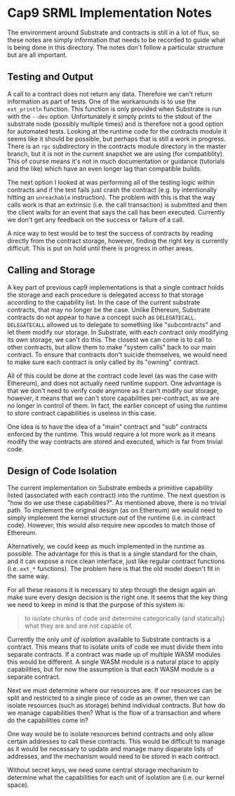 # Cap9 SRML Implementation Notes

The environment around Substrate and contracts is still in a lot of flux, so
these notes are simply information that needs to be recorded to guide what is
being done in this directory. The notes don't follow a particular structure but
are all important.

## Testing and Output

A call to a contract does not return any data. Therefore we can't return
information as part of tests. One of the workarounds is to use the `ext_println`
function. This function is only provided when Substrate is run with the `--dev`
option. Unfortunately it simply prints to the stdout of the substrate node
(possibly multiple times) and is therefore not a good option for automated
tests. Looking at the runtime code for the contracts module it seems like it
should be possible, but perhaps that is still a work in progress. There is an
`rpc` subdirectory in the contracts module directory in the master branch, but
it is not in the current snapshot we are using (for compatiblity). This of
course means it's not in much documentation or guidance (tutorials and the like)
which have an even longer lag than compatible builds.

The next option I looked at was performing all of the testing logic within
contracts and if the test fails just crash the contract (e.g. by intentionally
hitting an `unreachable` instruction). The problem with this is that the way
calls work is that an extrinsic (i.e. the call transaction) is submitted and
then the client waits for an event that says the call has been executed.
Currently we don't get any feedback on the success or failure of a call.

A nice way to test would be to test the success of contracts by reading directly
from the contract storage, however, finding the right key is currently
difficult. This is put on hold until there is progress in other areas.

## Calling and Storage

A key part of previous cap9 implementations is that a single contract holds the
storage and each procedure is delegated access to that storage according to the
capability list. In the case of the current substrate contracts, that may no
longer be the case. Unlike Ethereum, Substrate contracts do not appear to have a
concept such as `DELEGATECALL`. `DELEGATECALL` allowed us to delegate to
something like "subcontracts" and let them modify our storage. In Substrate,
with each contract only modifying its own storage, we can't do this. The closest
we can come is to call to other contracts, but allow them to make "system calls"
back to our main contract. To ensure that contracts don't suicide themselves, we
would need to make sure each contract is only called by its "owning" contract.

All of this could be done at the contract code level (as was the case with
Ethereum), and does not actually need runtime support. One advantage is that we
don't need to verify code anymore as it can't modify our storage, however, it
means that we can't store capabilities per-contract, as we are no longer in
control of them. In fact, the earlier concept of using the runtime to store
contract capabilities is useless in this case.

One idea is to have the idea of a "main" contract and "sub" contracts enforced
by the runtime. This would require a lot more work as it means modify the way
contracts are stored and executed, which is far from trivial code.

## Design of Code Isolation

The current implementation on Substrate embeds a primitive capability listed
(associated with each contract) into the runtime. The next question is "how do
we use these capabilities?". As mentioned above, there is no trivial path. To
implement the original design (as on Ethereum) we would need to simply implement
the kernel structure *out* of the runtime (i.e. in contract code). However, this
would also require new opcodes to match those of Ethereum.

Alternatively, we could keep as much implemented in the runtime as possible. The
advantage for this is that is a single standard for the chain, and it can expose
a nice clean interface, just like regular contract functions (i.e. `ext_*`
functions). The problem here is that the old model doesn't fit in the same way.

For all these reasons it is necessary to step through the design again an make
sure every design decision is the right one. It seems that the key thing we need
to keep in mind is that the purpose of this system is:

> to isolate chunks of code and determine categorically (and statically) what
> they are and are not capable of.

Currently the only *unit of isolation* available to Substrate contracts is a
contract. This means that to isolate units of code we must divide them into
separate contracts. If a contract was made up of multiple WASM modules this
would be different. A single WASM module is a natural place to apply
capabilities, but for now the assumption is that each WASM module is a separate
contract.

Next we must determine where our resources are. If our resources can be split
and restricted to a single piece of code as an owner, then we can isolate
resources (such as storage) behind individual contracts. But how do we manage
capabilities then? What is the flow of a transaction and where do the
capabilities come in?

One way would be to isolate resources behind contracts and only allow certain
addresses to call these contracts. This would be difficult to manage as it would
be necessary to update and manage many disparate lists of addresses, and the
mechanism would need to be stored in each contract.

Without secret keys, we need some central storage mechanism to determine what
the capabilities for each unit of isolation are (i.e. our kernel space).
